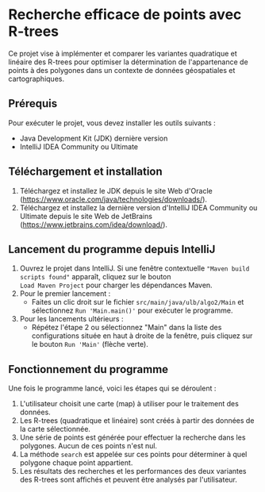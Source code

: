 # Recherche efficace de points avec R-trees

Ce projet vise à implémenter et comparer les variantes quadratique et linéaire des R-trees pour optimiser la détermination de l'appartenance de points à des polygones dans un contexte de données géospatiales et cartographiques.

## Prérequis
Pour exécuter le projet, vous devez installer les outils suivants :

- Java Development Kit (JDK) dernière version
- IntelliJ IDEA Community ou Ultimate

## Téléchargement et installation
1. Téléchargez et installez le JDK depuis le site Web d'Oracle (https://www.oracle.com/java/technologies/downloads/).
2. Téléchargez et installez la dernière version d'IntelliJ IDEA Community ou Ultimate depuis le site Web de JetBrains (https://www.jetbrains.com/idea/download/).

## Lancement du programme depuis IntelliJ
1. Ouvrez le projet dans IntelliJ. Si une fenêtre contextuelle ```"Maven build scripts found"``` apparaît, cliquez sur le bouton  
```Load Maven Project``` pour charger les dépendances Maven.
2. Pour le premier lancement :
    - Faites un clic droit sur le fichier ```src/main/java/ulb/algo2/Main``` et sélectionnez ```Run 'Main.main()'``` pour exécuter le programme.
3. Pour les lancements ultérieurs :
    - Répétez l'étape 2 ou sélectionnez "Main" dans la liste des configurations située en haut à droite de la fenêtre, puis cliquez sur le bouton ```Run 'Main'``` (flèche verte).

## Fonctionnement du programme
Une fois le programme lancé, voici les étapes qui se déroulent :

1. L'utilisateur choisit une carte (map) à utiliser pour le traitement des données.
2. Les R-trees (quadratique et linéaire) sont créés à partir des données de la carte sélectionnée.
3. Une série de points est générée pour effectuer la recherche dans les polygones. Aucun de ces points n'est nul.
4. La méthode `search` est appelée sur ces points pour déterminer à quel polygone chaque point appartient.
5. Les résultats des recherches et les performances des deux variantes des R-trees sont affichés et peuvent être analysés par l'utilisateur.
